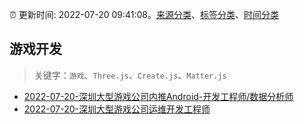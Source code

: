 :alarm_clock: 更新时间: 2022-07-20 09:41:08。[来源分类](../README.md)、[标签分类](../TAGS.md)、[时间分类](../TIMELINE.md)

## 游戏开发


> 关键字：`游戏`、`Three.js`、`Create.js`、`Matter.js`



- [2022-07-20-深圳大型游戏公司内推Android-开发工程师/数据分析师](https://www.v2ex.com/t/867553) 
- [2022-07-20-深圳大型游戏公司运维开发工程师](https://www.v2ex.com/t/867546) 